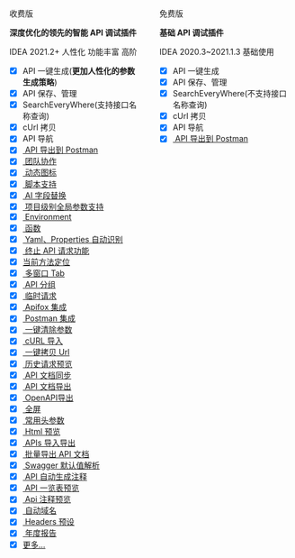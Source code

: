 <div class="compare-wrapper" style="display:flex">

<div class="hint-container info" style="margin-right:15px;width:50%">

<div class="compare-title">
  <ColorIcon icon="restfulFastRequest" />收费版
</div>

**深度优化的领先的智能 API 调试插件**

<Badge vertical="baseline" color="#FC801D">IDEA 2021.2+</Badge>
<Badge vertical="baseline" color="#45b787">人性化</Badge>
<Badge vertical="baseline" color="#eea2a4">功能丰富</Badge>
<Badge vertical="baseline" color="#087CFA">高阶</Badge>

- [x] API 一键生成(**更加人性化的参数生成策略**)
- [x] API 保存、管理
- [x] SearchEveryWhere(支持接口名称查询)
- [x] cUrl 拷贝
- [x] API 导航
- [x] [<ColorIcon icon="postman" /> API 导出到 Postman](/guide/features/apiToPostman.md)
- [x] [<ColorIcon icon="restfulFastRequest" /> 团队协作](/guide/teamwork.md)
- [x] [<ColorIcon icon="restfulFastRequest" /> 动态图标](/guide/features/makeIconMove.md)
- [x] [<ColorIcon icon="scriptNew" /> 脚本支持](/guide/features/script.md)
- [x] [<ColorIcon icon="openai" /> AI 字段替换](/guide/features/ai.md)
- [x] [<ColorIcon icon="quanjucanshu" /> 项目级别全局参数支持](/guide/features/projectValueConfig.md)
- [x] [<ColorIcon icon="environment" /> Environment](/guide/features/environment.md)
- [x] [<ColorIcon icon="function" /> 函数](/guide/features/function.md)
- [x] [<ColorIcon icon="domainConfigNew" /> Yaml、Properties 自动识别](/guide/features/projectLevelDomainConfig.md)
- [x] [<ColorIcon icon="stop" /> 终止 API 请求功能](/guide/features/stopRequest.md)
- [x] [<ColorIcon icon="localScope" />当前方法定位](/guide/features/navigateCurrentMethod.md)
- [x] [<ColorIcon icon="storeData" /> 多窗口 Tab](/guide/features/navigateCurrentMethodJson.md)
- [x] [<ColorIcon icon="saveGroup" /> <ColorIcon icon="apiParamGroupNew" /> API 分组](/guide/features/apiGroup.md)
- [x] [<ColorIcon icon="saveTemp" /> 临时请求](/guide/features/tempRequest.md)
- [x] [<ColorIcon icon="apifox" /> Apifox 集成](/guide/features/apifox.md)
- [x] [<ColorIcon icon="postmanNew" /> Postman 集成](/guide/features/postmanSync.md) 
- [x] [<ColorIcon icon="clearNew" /> 一键清除参数](/guide/features/clear.md)
- [x] [<ColorIcon icon="import" /> cURL 导入](/guide/features/clear.md)
- [x] [<ColorIcon icon="urlCopy" /> 一键拷贝 Url](/guide/features/copyUrl.md)
- [x] [<ColorIcon icon="historyNew" /> 历史请求预览](/guide/features/historyRequest.md)
- [x] [<ColorIcon icon="github" /><ColorIcon icon="gitee" /><ColorIcon icon="gitlab" /> API 文档同步](/guide/features/apiDocSync.md)
- [x] [<ColorIcon icon="markdown" /> API 文档导出](/guide/features/shareApiDoc.md)
- [x] [<ColorIcon icon="openApi" /> OpenAPI导出](/guide/features/openApi.md)
- [x] [<ColorIcon icon="fullScreen" /> 全屏](/guide/features/fullScreen.md)
- [x] [<ColorIcon icon="commonHeaderNew" /> 常用头参数](/guide/features/commonHeader.md)
- [x] [<ColorIcon icon="chrome" /> Html 预览](/guide/features/htmlPreview.md)
- [x] [<ColorIcon icon="export" /> APIs 导入导出](/guide/features/apiImportExport.md)
- [x] [<ColorIcon icon="markdown" /> 批量导出 API 文档](/guide/features/batchExportApiDoc.md)
- [x] [<ColorIcon icon="swagger" /> Swagger 默认值解析](/guide/features/swaggerDefaultValueParse.md)
- [x] [<ColorIcon icon="java" /> API 自动生成注释](/guide/features/autoDescription.md)
- [x] [<ColorIcon icon="restfulFastRequest" /> API 一览表预览](/guide/features/apiPreview.md)
- [x] [<ColorIcon icon="class" /> Api 注释预览](/guide/features/apiCommentPreview.md)
- [x] [<ColorIcon icon="restfulFastRequest" /> 自动域名](/guide/features/autoDomain.md)
- [x] [<ColorIcon icon="headersPreset" /> Headers 预设](/guide/features/headersPreset.md)
- [x] [<ColorIcon icon="analyseNew" /> 年度报告](/guide/features/annualReport.md)
- [x] [更多...](./guide/features/)

</div>

<div class="hint-container tip" style="margin-left:15px;width:50%">

<div class="compare-title">
  <ColorIcon icon="restfulFastRequest1" />免费版
</div>

**基础 API 调试插件**

<Badge vertical="baseline" color="#FC801D">IDEA 2020.3~2021.1.3</Badge>
<Badge vertical="baseline" color="#07C3F2">基础使用</Badge>

- [x] API 一键生成
- [x] API 保存、管理
- [x] SearchEveryWhere(不支持接口名称查询)
- [x] cUrl 拷贝
- [x] API 导航
- [x] [<ColorIcon icon="postman" /> API 导出到 Postman](/guide/features/apiToPostman.md)

</div>
</div>

